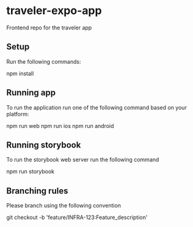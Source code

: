 # traveler-expo-app
Frontend repo for the traveler app

## Setup
Run the following commands:

npm install

## Running app
To run the application run one of the following command based on your platform:

npm run web
npm run ios
npm run android

## Running storybook
To run the storybook web server run the following command

npm run storybook

## Branching rules
Please branch using the following convention

git checkout -b 'feature/INFRA-123:Feature_description'
